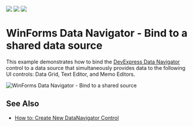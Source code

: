 <!-- default badges list -->
![](https://img.shields.io/endpoint?url=https://codecentral.devexpress.com/api/v1/VersionRange/162306836/17.2.3%2B)
[![](https://img.shields.io/badge/Open_in_DevExpress_Support_Center-FF7200?style=flat-square&logo=DevExpress&logoColor=white)](https://supportcenter.devexpress.com/ticket/details/T830488)
[![](https://img.shields.io/badge/📖_How_to_use_DevExpress_Examples-e9f6fc?style=flat-square)](https://docs.devexpress.com/GeneralInformation/403183)
<!-- default badges end -->

# WinForms Data Navigator - Bind to a shared data source

This example demonstrates how to bind the [DevExpress Data Navigator](https://docs.devexpress.com/WindowsForms/DevExpress.XtraEditors.DataNavigator) control to a data source that simultaneously provides data to the following UI controls: Data Grid, Text Editor, and Memo Editors.

![WinForms Data Navigator - Bind to a shared source](https://raw.githubusercontent.com/DevExpress-Examples/how-to-bind-data-navigator-to-shared-source/17.2.3%2B/media/winforms-data-navigator.png)


## See Also

* [How to: Create New DataNavigator Control](https://docs.devexpress.com/WindowsForms/9482/controls-and-libraries/editors-and-simple-controls/examples/how-to-create-new-datanavigator-control)
